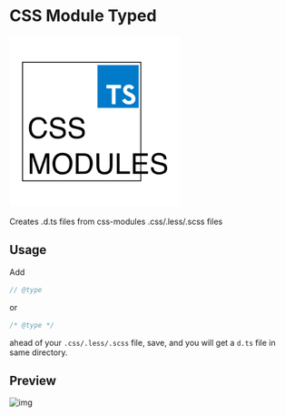 # CSS Module Typed

![logo](./logo.png)

Creates .d.ts files from css-modules .css/.less/.scss files

## Usage

Add

```js
// @type
```

or

```css
/* @type */
```

ahead of your `.css/.less/.scss` file, save, and you will get a `d.ts` file in same directory.

## Preview

![img](https://s2.ax1x.com/2019/01/31/k1yTT1.gif)
